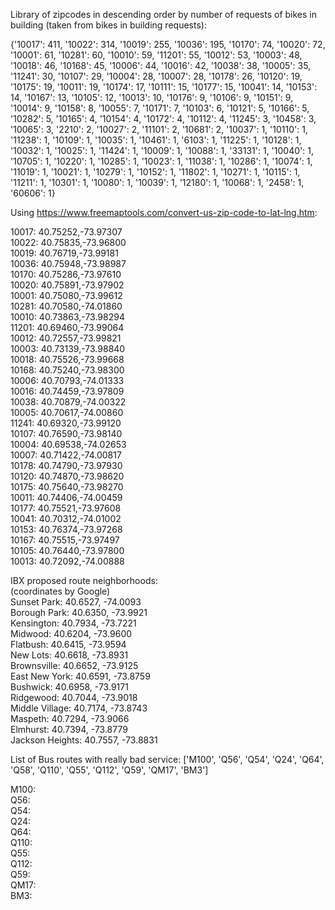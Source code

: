 
Library of zipcodes in descending order by number of requests of bikes in building (taken from bikes in building requests):

 {'10017': 411, '10022': 314, '10019': 255, '10036': 195, '10170': 74, '10020': 72, '10001': 61, '10281': 60, '10010': 59, '11201': 55, '10012': 53, '10003': 48, '10018': 46, '10168': 45, '10006': 44, '10016': 42, '10038': 38, '10005': 35, '11241': 30, '10107': 29, '10004': 28, '10007': 28, '10178': 26, '10120': 19, '10175': 19, '10011': 19, '10174': 17, '10111': 15, '10177': 15, '10041': 14, '10153': 14, '10167': 13, '10105': 12, '10013': 10, '10176': 9, '10106': 9, '10151': 9, '10014': 9, '10158': 8, '10055': 7, '10171': 7, '10103': 6, '10121': 5, '10166': 5, '10282': 5, '10165': 4, '10154': 4, '10172': 4, '10112': 4, '11245': 3, '10458': 3, '10065': 3, '2210': 2, '10027': 2, '11101': 2, '10681': 
2, '10037': 1, '10110': 1, '11238': 1, '10109': 1, '10035': 1, '10461': 1, '6103': 1, '11225': 1, '10128': 1, '10032': 1, '10025': 1, '11424': 1, '10009': 1, '10088': 1, '33131': 1, '10040': 1, '10705': 1, '10220': 1, '10285': 1, '10023': 1, '11038': 1, '10286': 1, '10074': 1, '11019': 1, '10021': 1, '10279': 1, '10152': 1, '11802': 1, '10271': 1, '10115': 1, '11211': 1, '10301': 1, '10080': 1, '10039': 1, '12180': 1, '10068': 1, '2458': 1, '60606': 1}


Using https://www.freemaptools.com/convert-us-zip-code-to-lat-lng.htm:  

10017: 40.75252,-73.97307  
10022: 40.75835,-73.96800  
10019: 40.76719,-73.99181  
10036: 40.75948,-73.98987  
10170: 40.75286,-73.97610  
10020: 40.75891,-73.97902  
10001: 40.75080,-73.99612  
10281: 40.70580,-74.01860  
10010: 40.73863,-73.98294  
11201: 40.69460,-73.99064  
10012: 40.72557,-73.99821  
10003: 40.73139,-73.98840  
10018: 40.75526,-73.99668  
10168: 40.75240,-73.98300  
10006: 40.70793,-74.01333  
10016: 40.74459,-73.97809  
10038: 40.70879,-74.00322  
10005: 40.70617,-74.00860  
11241: 40.69320,-73.99120  
10107: 40.76590,-73.98140  
10004: 40.69538,-74.02653  
10007: 40.71422,-74.00817  
10178: 40.74790,-73.97930  
10120: 40.74870,-73.98620  
10175: 40.75640,-73.98270  
10011: 40.74406,-74.00459    
10177: 40.75521,-73.97608  
10041: 40.70312,-74.01002  
10153: 40.76374,-73.97268  
10167: 40.75515,-73.97497  
10105: 40.76440,-73.97800  
10013: 40.72092,-74.00888  
  



IBX proposed route neighborhoods:   
(coordinates by Google)  
Sunset Park: 40.6527, -74.0093  
Borough Park: 40.6350, -73.9921   
Kensington: 40.7934, -73.7221  
Midwood: 40.6204, -73.9600    
Flatbush: 40.6415, -73.9594  
New Lots: 40.6618, -73.8931   
Brownsville: 40.6652, -73.9125  
East New York: 40.6591, -73.8759   
Bushwick: 40.6958, -73.9171   
Ridgewood: 40.7044, -73.9018     
Middle Village: 40.7174, -73.8743  
Maspeth: 40.7294, -73.9066    
Elmhurst: 40.7394, -73.8779   
Jackson Heights: 40.7557, -73.8831  


List of Bus routes with really bad service:
['M100', 'Q56', 'Q54', 'Q24', 'Q64', 'Q58', 'Q110', 'Q55', 'Q112', 'Q59', 'QM17', 'BM3']

M100:  
Q56:  
Q54:  
Q24:  
Q64:  
Q110:    
Q55:  
Q112:  
Q59:  
QM17:  
BM3:  




